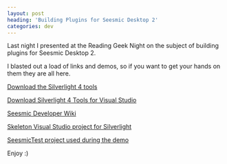 ```yaml
---
layout: post
heading: 'Building Plugins for Seesmic Desktop 2'
categories: dev
---
```


Last night I presented at the Reading Geek Night on the subject of building plugins for Seesmic Desktop 2.

I blasted out a load of links and demos, so if you want to get your hands on them they are all here.

[Download the Silverlight 4 tools](http://silverlight.codeplex.com)

[Download Silverlight 4 Tools for Visual Studio](http://silverlight.net/getstarted)

[Seesmic Developer Wiki](http://devwiki.seesmic.com)

[Skeleton Visual Studio project for Silverlight](http://resources.chris-alexander.co.uk/seesmic/MySeesmicPlugin.zip)

[SeesmicTest project used during the demo](http://resources.chris-alexander.co.uk/seesmic/SeesmicTest.zip)

Enjoy :)
